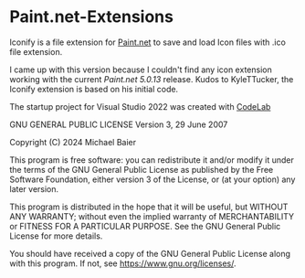 # Paint.net-Extensions

Iconify is a file extension for [Paint.net](https://www.getpaint.net/) to save and load Icon files with .ico file extension. 

I came up with this version because I couldn't find any icon extension working with the current *Paint.net 5.0.13* release. Kudos to KyleTTucker, the Iconify extension is based on his initial code. 

The startup project for Visual Studio 2022 was created with [CodeLab](https://boltbait.com/pdn/CodeLab/)


GNU GENERAL PUBLIC LICENSE
Version 3, 29 June 2007

Copyright (C) 2024 Michael Baier

This program is free software: you can redistribute it and/or modify
it under the terms of the GNU General Public License as published by
the Free Software Foundation, either version 3 of the License, or
(at your option) any later version.

This program is distributed in the hope that it will be useful,
but WITHOUT ANY WARRANTY; without even the implied warranty of
MERCHANTABILITY or FITNESS FOR A PARTICULAR PURPOSE. See the
GNU General Public License for more details.

You should have received a copy of the GNU General Public License
along with this program. If not, see <https://www.gnu.org/licenses/>.
